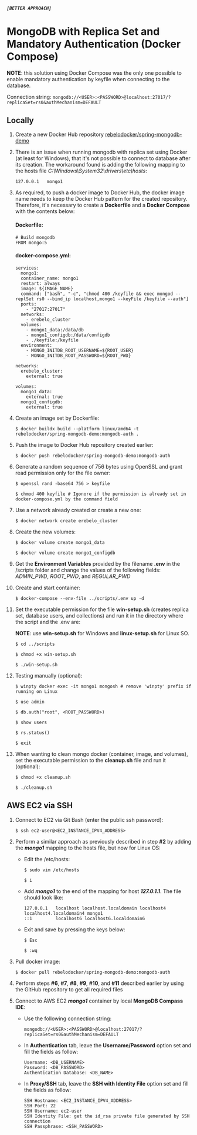 ##### `[BETTER APPROACH]`

# MongoDB with Replica Set and Mandatory Authentication (Docker Compose)

**NOTE**: this solution using Docker Compose was the only one possible to enable mandatory authentication by keyfile when connecting to the database.

Connection string: `mongodb://<USER>:<PASSWORD>@localhost:27017/?replicaSet=rs0&authMechanism=DEFAULT`

## Locally

1. Create a new Docker Hub repository [rebelodocker/spring-mongodb-demo](https://hub.docker.com/)

2. There is an issue when running mongodb with replica set using Docker (at least for Windows), that it's not possible to connect to database after its creation. The workaround found is adding the following mapping to the hosts file _C:\Windows\System32\drivers\etc\hosts_:

   ```
   127.0.0.1   mongo1
   ```

3. As required, to push a docker image to Docker Hub, the docker image name needs to keep the Docker Hub pattern for the created repository. Therefore, it's necessary to create a **Dockerfile** and a **Docker Compose** with the contents below:

   #### Dockerfile:

   ```
   # Build mongodb
   FROM mongo:5
   ```

   #### docker-compose.yml:

   ```
   services:
     mongo1:
     container_name: mongo1
     restart: always
     image: ${IMAGE_NAME}
     command: ["bash", "-c", "chmod 400 /keyfile && exec mongod --replSet rs0 --bind_ip localhost,mongo1 --keyFile /keyfile --auth"]
     ports:
       - "27017:27017"
     networks:
       - erebelo_cluster
     volumes:
       - mongo1_data:/data/db
       - mongo1_configdb:/data/configdb
       - ./keyfile:/keyfile
     environment:
       - MONGO_INITDB_ROOT_USERNAME=${ROOT_USER}
       - MONGO_INITDB_ROOT_PASSWORD=${ROOT_PWD}

   networks:
     erebelo_cluster:
       external: true

   volumes:
     mongo1_data:
       external: true
     mongo1_configdb:
       external: true
   ```

4. Create an image set by Dockerfile:

   `$ docker buildx build --platform linux/amd64 -t rebelodocker/spring-mongodb-demo:mongodb-auth .`

5. Push the image to Docker Hub repository created earlier:

   `$ docker push rebelodocker/spring-mongodb-demo:mongodb-auth`

6. Generate a random sequence of 756 bytes using OpenSSL and grant read permission only for the file owner:

   `$ openssl rand -base64 756 > keyfile`

   `$ chmod 400 keyfile # Igonore if the permission is already set in docker-compose.yml by the command field`

7. Use a network already created or create a new one:

   `$ docker network create erebelo_cluster`

8. Create the new volumes:

   `$ docker volume create mongo1_data`

   `$ docker volume create mongo1_configdb`

9. Get the **Environment Variables** provided by the filename **.env** in the /scripts folder and change the values of the following fields: _ADMIN_PWD_, _ROOT_PWD_, and _REGULAR_PWD_

10. Create and start container:

    `$ docker-compose --env-file ../scripts/.env up -d`

11. Set the executable permission for the file **win-setup.sh** (creates replica set, database users, and collections) and run it in the directory where the script and the .env are:

    **NOTE**: use **win-setup.sh** for Windows and **linux-setup.sh** for Linux SO.

    `$ cd ../scripts`

    `$ chmod +x win-setup.sh`

    `$ ./win-setup.sh`

12. Testing manually (optional):

    `$ winpty docker exec -it mongo1 mongosh # remove 'winpty' prefix if running on Linux`

    `$ use admin`

    `$ db.auth("root", <ROOT_PASSWORD>)`

    `$ show users`

    `$ rs.status()`

    `$ exit`

13. When wanting to clean mongo docker (container, image, and volumes), set the executable permission to the **cleanup.sh** file and run it (optional):

    `$ chmod +x cleanup.sh`

    `$ ./cleanup.sh`

## AWS EC2 via SSH

1.  Connect to EC2 via Git Bash (enter the public ssh password):

    `$ ssh ec2-user@<EC2_INSTANCE_IPV4_ADDRESS>`

2.  Perform a similar approach as previously described in step **#2** by adding the **_mongo1_** mapping to the hosts file, but now for Linux OS:

    - Edit the /etc/hosts:

      `$ sudo vim /etc/hosts`

      `$ i`

    - Add **_mongo1_** to the end of the mapping for host **_127.0.1.1_**. The file should look like:
      ```
      127.0.0.1   localhost localhost.localdomain localhost4 localhost4.localdomain4 mongo1
      ::1         localhost6 localhost6.localdomain6
      ```
    - Exit and save by pressing the keys below:

      `$ Esc`

      `$ :wq`

3.  Pull docker image:

    `$ docker pull rebelodocker/spring-mongodb-demo:mongodb-auth`

4.  Perform steps **#6**, **#7**, **#8**, **#9**, **#10**, and **#11** described earlier by using the GitHub repository to get all required files

5.  Connect to AWS EC2 **_mongo1_** container by local **MongoDB Compass IDE**:

    - Use the following connection string:

      `mongodb://<USER>:<PASSWORD>@localhost:27017/?replicaSet=rs0&authMechanism=DEFAULT`

    - In **Authentication** tab, leave the **Username/Password** option set and fill the fields as follow:
      ```
      Username: <DB_USERNAME>
      Password: <DB_PASSWORD>
      Authentication Database: <DB_NAME>
      ```
    - In **Proxy/SSH** tab, leave the **SSH with Identity File** option set and fill the fields as follow:

      ```
      SSH Hostname: <EC2_INSTANCE_IPV4_ADDRESS>
      SSH Port: 22
      SSH Username: ec2-user
      SSH Identity File: get the id_rsa private file generated by SSH connection
      SSH Passphrase: <SSH_PASSWORD>
      ```
